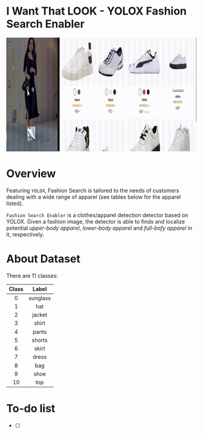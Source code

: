 # I Want That LOOK - YOLOX Fashion Search Enabler



<p align="center">
  <img src="https://github.com/ArdaniahJ/Custom_Training_with_YOLOX_ONNX/blob/main/demo.gif" height="300" />
</p>

# Overview
Featuring `YOLOX`, Fashion Search is tailored to the needs of customers dealing with a wide range of apparel (see tables below for the apparel listed). 

`Fashion Search Enabler` is a clothes/apparel detection detector based on YOLOX. Given a fashion image, the detector is able to finds and localize potential _upper-body apparel_, _lower-body apparel_ and _full-bofy apparel_ in it, respectively. 

# About Dataset
There are 11 classes:
  
 Class | Label|
| :------------: |:---------------:|
| 0 | sunglass| 
| 1   | hat      |
| 2  | jacket       |
| 3 | shirt   |
| 4 | pants   |
| 5 | shorts   |
| 6 | skirt   |
| 7 | dress   |
| 8 | bag   |
| 9 | shoe   |
| 10 | top   |

# To-do list
- [ ] 


